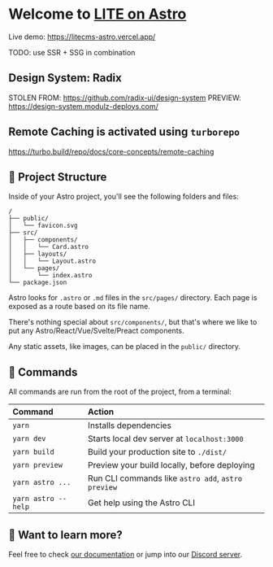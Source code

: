 # Welcome to [LITE on Astro](https://astro.build)

Live demo: https://litecms-astro.vercel.app/

TODO: use SSR + SSG in combination

## Design System: Radix

STOLEN FROM: https://github.com/radix-ui/design-system
PREVIEW: https://design-system.modulz-deploys.com/

## Remote Caching is activated using `turborepo`

https://turbo.build/repo/docs/core-concepts/remote-caching

## 🚀 Project Structure

Inside of your Astro project, you'll see the following folders and files:

```
/
├── public/
│   └── favicon.svg
├── src/
│   ├── components/
│   │   └── Card.astro
│   ├── layouts/
│   │   └── Layout.astro
│   └── pages/
│       └── index.astro
└── package.json
```

Astro looks for `.astro` or `.md` files in the `src/pages/` directory. Each page is exposed as a route based on its file name.

There's nothing special about `src/components/`, but that's where we like to put any Astro/React/Vue/Svelte/Preact components.

Any static assets, like images, can be placed in the `public/` directory.

## 🧞 Commands

All commands are run from the root of the project, from a terminal:

| Command                | Action                                             |
| :--------------------- | :------------------------------------------------- |
| `yarn`                 | Installs dependencies                              |
| `yarn dev`             | Starts local dev server at `localhost:3000`        |
| `yarn build`           | Build your production site to `./dist/`            |
| `yarn preview`         | Preview your build locally, before deploying       |
| `yarn astro ...`       | Run CLI commands like `astro add`, `astro preview` |
| `yarn astro --help`    | Get help using the Astro CLI                       |

## 👀 Want to learn more?

Feel free to check [our documentation](https://docs.astro.build) or jump into our [Discord server](https://astro.build/chat).
